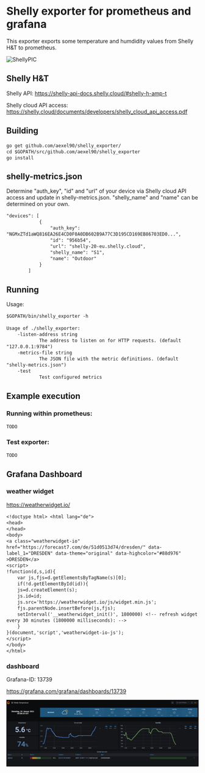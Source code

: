 # Shelly exporter for prometheus and grafana

This exporter exports some temperature and humdidity values from Shelly H&T to prometheus.

![ShellyPIC](https://shelly.cloud/wp-content/uploads/2020/06/Shelly_HT.png)

## Shelly H&T

Shelly API: https://shelly-api-docs.shelly.cloud/#shelly-h-amp-t

Shelly cloud API access: https://shelly.cloud/documents/developers/shelly_cloud_api_access.pdf

## Building

    go get github.com/aexel90/shelly_exporter/
    cd $GOPATH/src/github.com/aexel90/shelly_exporter
    go install

## shelly-metrics.json

Determine "auth_key", "id" and "url" of your device via Shelly cloud API access and update in shelly-metrics.json.
"shelly_name" and "name" can be determined on your own.

    "devices": [
                {
                    "auth_key": "NGMxZTd1aWQ816EA26E4CD0F0A0DB602B9A77C3D195CD169EB86703ED0...",
                    "id": "956b54",
                    "url": "shelly-20-eu.shelly.cloud",
                    "shelly_name": "S1",
                    "name": "Outdoor"
                }
            ]

## Running

Usage:

    $GOPATH/bin/shelly_exporter -h

    Usage of ./shelly_exporter:
        -listen-address string
                The address to listen on for HTTP requests. (default "127.0.0.1:9784")
        -metrics-file string
                The JSON file with the metric definitions. (default "shelly-metrics.json")
        -test
                Test configured metrics

## Example execution

### Running within prometheus:

    TODO

### Test exporter:

    TODO

## Grafana Dashboard

### weather widget

https://weatherwidget.io/

    <!doctype html> <html lang="de">
    <head>
    </head>
    <body>
    <a class="weatherwidget-io" href="https://forecast7.com/de/51d0513d74/dresden/" data-label_1="DRESDEN" data-theme="original" data-highcolor="#88d976" >DRESDEN</a>
    <script>
    !function(d,s,id){
        var js,fjs=d.getElementsByTagName(s)[0];
        if(!d.getElementById(id)){
        js=d.createElement(s);
        js.id=id;
        js.src='https://weatherwidget.io/js/widget.min.js';
        fjs.parentNode.insertBefore(js,fjs);
        setInterval('__weatherwidget_init()', 1800000) <!-- refresh widget every 30 minutes (1800000 milliseconds): -->
        }
    }(document,'script','weatherwidget-io-js');
    </script>
    </body>
    </html>

### dashboard

Grafana-ID: 13739

https://grafana.com/grafana/dashboards/13739

![Grafana](https://raw.githubusercontent.com/aexel90/shelly_exporter/main/grafana/screenshot.jpg)